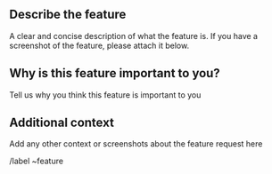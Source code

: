 ## Describe the feature

A clear and concise description of what the feature is.
If you have a screenshot of the feature, please attach it below.

## Why is this feature important to you?

Tell us why you think this feature is important to you

## Additional context

Add any other context or screenshots about the feature request here

/label ~feature
